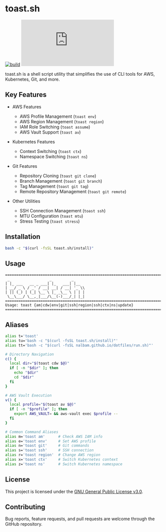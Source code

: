 # toast.sh

[![build](https://img.shields.io/github/actions/workflow/status/opspresso/toast.sh/push.yml?branch=main&style=for-the-badge&logo=github)](https://github.com/opspresso/toast.sh/actions/workflows/push.yml)
[![release](https://img.shields.io/github/v/release/opspresso/toast.sh?style=for-the-badge&logo=github)](https://github.com/opspresso/toast.sh/releases)

toast.sh is a shell script utility that simplifies the use of CLI tools for AWS, Kubernetes, Git, and more.

## Key Features

* AWS Features
  - AWS Profile Management (`toast env`)
  - AWS Region Management (`toast region`)
  - IAM Role Switching (`toast assume`)
  - AWS Vault Support (`toast av`)

* Kubernetes Features
  - Context Switching (`toast ctx`)
  - Namespace Switching (`toast ns`)

* Git Features
  - Repository Cloning (`toast git clone`)
  - Branch Management (`toast git branch`)
  - Tag Management (`toast git tag`)
  - Remote Repository Management (`toast git remote`)

* Other Utilities
  - SSH Connection Management (`toast ssh`)
  - MTU Configuration (`toast mtu`)
  - Stress Testing (`toast stress`)

## Installation

```bash
bash -c "$(curl -fsSL toast.sh/install)"
```

## Usage

```
================================================================================
 _                  _         _
| |_ ___   __ _ ___| |_   ___| |__
| __/ _ \ / _' / __| __| / __| '_ \\
| || (_) | (_| \__ \ |_ _\__ \ | | |
 \__\___/ \__,_|___/\__(-)___/_| |_|
================================================================================
Usage: toast {am|cdw|env|git|ssh|region|ssh|ctx|ns|update}
================================================================================
```

## Aliases

```bash
alias t='toast'
alias tu='bash -c "$(curl -fsSL toast.sh/install)"'
alias tt='bash -c "$(curl -fsSL nalbam.github.io/dotfiles/run.sh)"'

# Directory Navigation
c() {
  local dir="$(toast cdw $@)"
  if [ -n "$dir" ]; then
    echo "$dir"
    cd "$dir"
  fi
}

# AWS Vault Execution
v() {
  local profile="$(toast av $@)"
  if [ -n "$profile" ]; then
    export AWS_VAULT= && aws-vault exec $profile --
  fi
}

# Common Command Aliases
alias m='toast am'      # Check AWS IAM info
alias e='toast env'     # Set AWS profile
alias n='toast git'     # Git commands
alias s='toast ssh'     # SSH connection
alias r='toast region'  # Change AWS region
alias x='toast ctx'     # Switch Kubernetes context
alias z='toast ns'      # Switch Kubernetes namespace
```

## License

This project is licensed under the [GNU General Public License v3.0](LICENSE).

## Contributing

Bug reports, feature requests, and pull requests are welcome through the GitHub repository.
